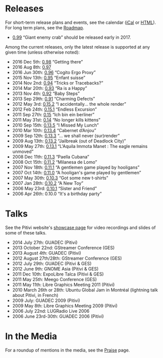 # Releases

For short-term release plans and events, see the calendar
([iCal](https://www.google.com/calendar/ical/m4r5pf5da7c8kdba1cjq2d3jb4%40group.calendar.google.com/public/basic.ics)
or
[HTML](https://www.google.com/calendar/embed?src=m4r5pf5da7c8kdba1cjq2d3jb4%40group.calendar.google.com)).
For long term plans, see the [Roadmap](Roadmap.md).

-   [0.99](releases/0.99.md) “Giant enemy crab” should be released early
    in 2017.

Among the current releases, only the latest release is supported at any
given time (unless otherwise noted):

-   2016 Dec 5th: [0.98](releases/0.98.md) “Getting there”
-   2016 Aug 8th: [0.97](releases/0.97.md)
-   2016 Jun 30th: [0.96](releases/0.96.md) “Cogito Ergo Proxy”
-   2015 Nov 13th: [0.95](releases/0.95.md) “Enfant suisse”
-   2014 Nov 2nd: [0.94](releases/0.94.md) “Tricks or Tracebacks?”
-   2014 Mar 20th: [0.93](releases/0.93.md) “Ra is a Happy”
-   2013 Nov 4th: [0.92](releases/0.92.md) “Baby Steps”
-   2013 Sep 29th: [0.91](releases/0.91.md) “Charming Defects”
-   2012 May 3rd: [0.15.2](releases/0.15.2.md) “I accidentally... the
    whole render”
-   2012 Feb 24th: [0.15.1](releases/0.15.1.md) “Endless Excursion”
-   2011 Sep 27th: [0.15](releases/0.15.md) “Ich bin ein berliner”
-   2011 May 31st: [0.14](releases/0.14.md) “No longer kills kittens”
-   2010 Sep 15th: [0.13.5](releases/0.13.5.md) “I Missed My Lunch”
-   2010 Mar 10th: [0.13.4](releases/0.13.4.md) “Cabernet d’Anjou”
-   2009 Sep 12th: [0.13.3](releases/0.13.3.md) “... we shall never
    (sur)render”
-   2009 Aug 13th: [0.13.2](releases/0.13.2.md) “Jailbreak (out of
    Deadlock City)”
-   2009 May 27th: [0.13.1](releases/0.13.1.md) “L'Aquila Immota Manet :
    The eagle remains unmoved”
-   2008 Dec 11th: [0.11.3](releases/0.11.3.md) “Paella Cubana”
-   2008 Oct 15th: [0.11.2](releases/0.11.2.md) “Milanesa de Lomo”
-   2007 Nov 18th: [0.11.1](releases/0.11.1.md) “A gentlemen game played
    by hooligans”
-   2007 Oct 14th: [0.11.0](releases/0.11.0.md) “A hooligan's game played
    by gentlemen”
-   2007 May 30th: [0.10.3](releases/0.10.3.md) “Got some new t-shirts”
-   2007 Jan 28th: [0.10.2](releases/0.10.2.md) “A New Toy”
-   2006 May 23rd: [0.10.1](releases/0.10.1.md) “Sister and Friend”
-   2006 Apr 26th: 0.10.0 “It's a birthday party”

# Talks

See the Pitivi website's [showcase
page](http://www.pitivi.org/?go=showcase) for video recordings and
slides of some of these talks.

-   2014 July 27th: GUADEC (Pitivi)
-   2013 October 22nd: GStreamer Conference (GES)
-   2013 August 4th: GUADEC (Pitivi)
-   2012 August 27th/28th: GStreamer Conference (GES)
-   2012 July 29th: GUADEC (Pitivi & GES)
-   2012 June 9th: GNOME Asia (Pitivi & GES)
-   2011 Dec 10th: ExpoLibre Talca (Pitivi & GES)
-   2011 May 25th: Meego Conference (GES)
-   2011 May 11th: Libre Graphics Meeting 2011 (Pitivi)
-   2010 March 26th or 28th: Ubuntu Global Jam in Montréal (lightning
    talk about Pitivi, in French)
-   2009 July: GUADEC 2009 (Pitivi)
-   2009 May 8th: Libre Graphics Meeting 2009 (Pitivi)
-   2006 July 22nd: LUGRadio Live 2006
-   2006 June 23rd-30th: GUADEC 2006 (Pitivi)

# In the Media

For a roundup of mentions in the media, see the
[Praise](Praise.md) page.
